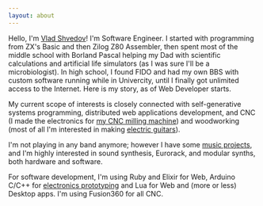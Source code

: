```yaml
---
layout: about
---
```


Hello, I'm [Vlad Shvedov](/assets/img/about/me.jpeg)! I'm Software Engineer. I started with programming from ZX's Basic and then Zilog Z80 Assembler,
then spent most of the middle school with Borland Pascal helping my Dad with scientific calculations and artificial life simulators (as I was sure I'll be a microbiologist). In high school, I found FIDO and had my own BBS with custom software running while in Univercity, until I finally got unlimited access to the Internet. Here is my story, as of Web Developer starts.

My current scope of interests is closely connected with self-generative systems programming, distributed web applications development, and CNC (I made the electronics for [my CNC milling machine](/assets/img/about/cnc.jpeg)) and woodworking (most of all I'm interested in making [electric guitars](/assets/img/about/tele.jpeg)).

I'm not playing in any band anymore; however I have some [music projects](https://www.youtube.com/watch?v=cE3Yqnbgb18), and I'm highly interested in sound synthesis, Eurorack, and modular synths, both hardware and software.

For software development, I'm using Ruby and Elixir for Web, Arduino C/C++ for [electronics prototyping](/assets/img/about/device.jpeg) and Lua for Web and (more or less) Desktop apps. I'm using Fusion360 for all CNC.
